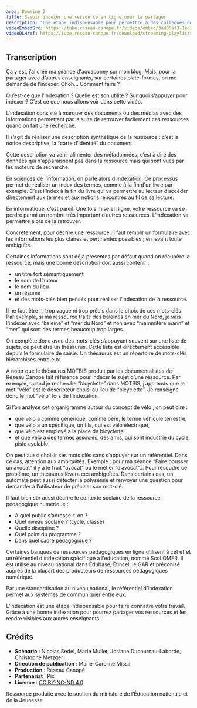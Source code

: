 ```yaml
---
area: Domaine 2
title: Savoir indexer une ressource en ligne pour la partager
description: "Une étape indispensable pour permettre à des collègues de trouver une ressource pédagogique géniale que l'on a partagée en ligne : l'indexation ! Toutes les explications dans cette vidéo."
videoEmbedSrc: https://tube.reseau-canope.fr/videos/embed/3ad05af3-1ed3-4db7-8944-ff1286ed0d68
videoDLHref: https://tube.reseau-canope.fr/download/streaming-playlists/hls/videos/3ad05af3-1ed3-4db7-8944-ff1286ed0d68-1080-fragmented.mp4
---
```


## Transcription

Ça y est, j’ai créé ma séance d'aquaponey sur mon blog. Mais, pour la partager avec d’autres enseignants, sur certaines plate-formes, on me demande de l’indexer. Ohoh… Comment faire ?

Qu’est-ce que l’indexation ?
Quelle est son utilité ?
Sur quoi s’appuyer pour indexer ?
C’est ce que nous allons voir dans cette vidéo.

L'indexation consiste à marquer des documents ou des médias avec des informations permettant par la suite de retrouver facilement ces ressources quand on fait une recherche.

Il s’agit de réaliser une description synthétique de la ressource : c’est la notice descriptive, la “carte d’identité” du document.

Cette description va venir alimenter des métadonnées, c’est à dire des données qui n'apparaissent pas dans la ressource mais qui sont vues par les moteurs de recherche.

En sciences de l’information, on parle alors d'indexation. Ce processus permet de réaliser un index des termes, comme à la fin d'un livre par exemple.
C’est l'index à la fin du livre qui va permettre au lecteur d’accéder directement aux termes et aux notions rencontrés au fil de sa lecture.

En informatique, c’est pareil. Une fois mise en ligne, votre ressource va se perdre parmi un nombre très important d’autres ressources. L’indexation va permettre alors de la retrouver.

Concrètement, pour décrire une ressource, il faut remplir un formulaire avec les informations les plus claires et pertinentes possibles ; en levant toute ambiguïté.

Certaines informations sont déjà présentes par défaut quand on récupère la ressource, mais une bonne description doit aussi contenir :
- un titre fort sémantiquement
- le nom de l’auteur
- le nom du lieu
- un résumé
- et des mots-clés bien pensés pour réaliser l’indexation de la ressource.

Il ne faut être ni trop vague ni trop précis dans le choix de ces mots-clés.
Par exemple, si ma ressource traite des baleines en mer du Nord, je vais l'indexer avec “baleine” et “mer du Nord” et non avec “mammifère marin” et “mer” qui sont des termes beaucoup trop larges.

On complète donc avec des mots-clés s’appuyant souvent sur une liste de sujets, ce peut être un thésaurus.
Cette liste est directement accessible depuis le formulaire de saisie.
Un thésaurus est un répertoire de mots-clés hiérarchisés entre eux.

A noter que le thésaurus MOTBIS produit par les documentalistes de Réseau Canopé fait référence pour indexer le sujet d’une ressource.
Par exemple, quand je recherche “bicyclette” dans MOTBIS, j’apprends que le mot “vélo” est le descripteur choisi au lieu de “bicyclette”.
Je renseigne donc le mot “vélo” lors de l’indexation.

Si l’on analyse cet organigramme autour du concept de vélo , on peut dire :
- que vélo a comme générique, comme père, le terme véhicule terrestre,
- que vélo a un spécifique, un fils, qui est vélo électrique,
- que vélo est employé à la place de bicyclette,
- et que vélo a des termes associés, des amis, qui sont industrie du cycle, piste cyclable.

On peut aussi choisir ses mots clés sans s’appuyer sur un référentiel. Dans ce cas, attention aux ambiguïtés.
Exemple : pour ma séance “Faire pousser un avocat” il y a le fruit “avocat”  ou le métier “d’avocat”...
Pour résoudre ce problème, un thésaurus lèvera ces ambiguïtés.
Dans certains cas, un automate peut aussi détecter la polysémie et renvoyer une question pour demander à l’utilisateur de préciser son mot-clé.


Il faut bien sûr aussi décrire le contexte scolaire de la ressource pédagogique numérique :
- A quel public s’adresse-t-on ?
- Quel niveau scolaire ? (cycle, classe)
- Quelle discipline ?
- Quel point du programme ?
- Dans quel cadre pédagogique ?

Certaines banques de ressources pédagogiques en ligne utilisent à cet effet un référentiel d'indexation spécifique à l'éducation, nommé ScoLOMFR.
Il est utilisé au niveau national dans Édubase, Étincel, le GAR et préconisé auprès de la plupart des producteurs de ressources pédagogiques numérique.

Par une standardisation au niveau national, le référentiel d’indexation permet aux systèmes de communiquer entre eux.

L’indexation est une étape indispensable pour faire connaitre votre travail.
Grâce à une bonne indexation pour pourrez partager vos ressources et les rendre visibles aux autres enseignants.

## Crédits

- **Scénario** : Nicolas Sedel, Marie Muller, Josiane Ducournau-Laborde, Christophe Metzger
- **Direction de publication** : Marie-Caroline Missir
- **Production** : Réseau Canopé
- **Partenariat** : Pix
- **Licence** : [CC BY-NC-ND 4.0](https://creativecommons.org/licenses/by-nc-nd/4.0/deed.fr)

Ressource produite avec le soutien du ministère de l’Éducation nationale et de la Jeunesse
